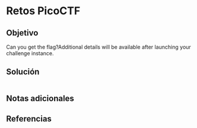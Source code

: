 # Retos PicoCTF


## Objetivo 

Can you get the flag?Additional details will be available after launching your challenge instance.
## Solución 

```

```

## Notas adicionales 

## Referencias 
